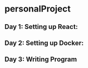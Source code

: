 # personalProject

## Day 1: Setting up React:

## Day 2: Setting up Docker:

## Day 3: Writing Program